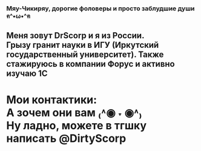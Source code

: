 ### Мяу-Чикиряу, дорогие фоловеры и просто заблудшие души ฅ^•ω•^ฅ

## Меня зовут DrScorp и я из России. <br> Грызу гранит науки в ИГУ (Иркутский государственный университет). Также стажируюсь в компании Форус и активно изучаю 1С




# Мои контактики: <br> А зочем они вам ₍˄◉ ˕ ◉˄₎ <br> Ну ладно, можете в тгшку написать @DirtyScorp

